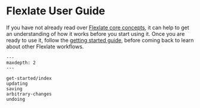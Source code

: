 # Flexlate User Guide

If you have not already read over [Flexlate core concepts](../core-concepts.md),
it can help to get an understanding of how it works before you start using it.
Once you are ready to use it, follow the 
[getting started guide](get-started/index.md), before coming back to learn 
about other Flexlate workflows.

```{toctree}
---
maxdepth: 2
---

get-started/index
updating
saving
arbitrary-changes
undoing
```